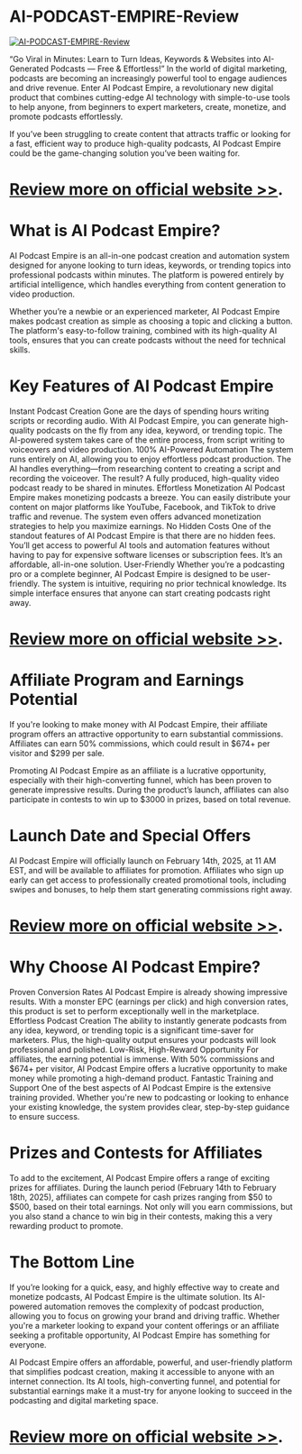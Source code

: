 # AI-PODCAST-EMPIRE-Review

[![AI-PODCAST-EMPIRE-Review](https://aidigireview.com/wp-content/uploads/2025/02/AI-PODCAST-EMPIRE-Review.png "AI-PODCAST-EMPIRE-Review")](https://aidigireview.com/ai-podcast-empire-review/)


“Go Viral in Minutes: Learn to Turn Ideas, Keywords   &amp; Websites into AI-Generated  Podcasts — Free &amp; Effortless!”
In the world of digital marketing, podcasts are becoming an increasingly powerful tool to engage audiences and drive revenue. Enter AI Podcast Empire, a revolutionary new digital product that combines cutting-edge AI technology with simple-to-use tools to help anyone, from beginners to expert marketers, create, monetize, and promote podcasts effortlessly.

If you’ve been struggling to create content that attracts traffic or looking for a fast, efficient way to produce high-quality podcasts, AI Podcast Empire could be the game-changing solution you’ve been waiting for.


# **[Review more on official website >>](https://aidigireview.com/ai-podcast-empire-review/)**.

# What is AI Podcast Empire?
AI Podcast Empire is an all-in-one podcast creation and automation system designed for anyone looking to turn ideas, keywords, or trending topics into professional podcasts within minutes. The platform is powered entirely by artificial intelligence, which handles everything from content generation to video production.

Whether you’re a newbie or an experienced marketer, AI Podcast Empire makes podcast creation as simple as choosing a topic and clicking a button. The platform's easy-to-follow training, combined with its high-quality AI tools, ensures that you can create podcasts without the need for technical skills.

# Key Features of AI Podcast Empire
Instant Podcast Creation Gone are the days of spending hours writing scripts or recording audio. With AI Podcast Empire, you can generate high-quality podcasts on the fly from any idea, keyword, or trending topic. The AI-powered system takes care of the entire process, from script writing to voiceovers and video production.
100% AI-Powered Automation The system runs entirely on AI, allowing you to enjoy effortless podcast production. The AI handles everything—from researching content to creating a script and recording the voiceover. The result? A fully produced, high-quality video podcast ready to be shared in minutes.
Effortless Monetization AI Podcast Empire makes monetizing podcasts a breeze. You can easily distribute your content on major platforms like YouTube, Facebook, and TikTok to drive traffic and revenue. The system even offers advanced monetization strategies to help you maximize earnings.
No Hidden Costs One of the standout features of AI Podcast Empire is that there are no hidden fees. You’ll get access to powerful AI tools and automation features without having to pay for expensive software licenses or subscription fees. It’s an affordable, all-in-one solution.
User-Friendly Whether you’re a podcasting pro or a complete beginner, AI Podcast Empire is designed to be user-friendly. The system is intuitive, requiring no prior technical knowledge. Its simple interface ensures that anyone can start creating podcasts right away.

# **[Review more on official website >>](https://aidigireview.com/ai-podcast-empire-review/)**.

# Affiliate Program and Earnings Potential
If you're looking to make money with AI Podcast Empire, their affiliate program offers an attractive opportunity to earn substantial commissions. Affiliates can earn 50% commissions, which could result in $674+ per visitor and $299 per sale.

Promoting AI Podcast Empire as an affiliate is a lucrative opportunity, especially with their high-converting funnel, which has been proven to generate impressive results. During the product’s launch, affiliates can also participate in contests to win up to $3000 in prizes, based on total revenue.

# Launch Date and Special Offers
AI Podcast Empire will officially launch on February 14th, 2025, at 11 AM EST, and will be available to affiliates for promotion. Affiliates who sign up early can get access to professionally created promotional tools, including swipes and bonuses, to help them start generating commissions right away.
# **[Review more on official website >>](https://aidigireview.com/ai-podcast-empire-review/)**.

# Why Choose AI Podcast Empire?
Proven Conversion Rates AI Podcast Empire is already showing impressive results. With a monster EPC (earnings per click) and high conversion rates, this product is set to perform exceptionally well in the marketplace.
Effortless Podcast Creation The ability to instantly generate podcasts from any idea, keyword, or trending topic is a significant time-saver for marketers. Plus, the high-quality output ensures your podcasts will look professional and polished.
Low-Risk, High-Reward Opportunity For affiliates, the earning potential is immense. With 50% commissions and $674+ per visitor, AI Podcast Empire offers a lucrative opportunity to make money while promoting a high-demand product.
Fantastic Training and Support One of the best aspects of AI Podcast Empire is the extensive training provided. Whether you're new to podcasting or looking to enhance your existing knowledge, the system provides clear, step-by-step guidance to ensure success.

# Prizes and Contests for Affiliates
To add to the excitement, AI Podcast Empire offers a range of exciting prizes for affiliates. During the launch period (February 14th to February 18th, 2025), affiliates can compete for cash prizes ranging from $50 to $500, based on their total earnings. Not only will you earn commissions, but you also stand a chance to win big in their contests, making this a very rewarding product to promote.

# The Bottom Line
If you’re looking for a quick, easy, and highly effective way to create and monetize podcasts, AI Podcast Empire is the ultimate solution. Its AI-powered automation removes the complexity of podcast production, allowing you to focus on growing your brand and driving traffic. Whether you're a marketer looking to expand your content offerings or an affiliate seeking a profitable opportunity, AI Podcast Empire has something for everyone.

AI Podcast Empire offers an affordable, powerful, and user-friendly platform that simplifies podcast creation, making it accessible to anyone with an internet connection. Its AI tools, high-converting funnel, and potential for substantial earnings make it a must-try for anyone looking to succeed in the podcasting and digital marketing space.
# **[Review more on official website >>](https://aidigireview.com/ai-podcast-empire-review/)**.
